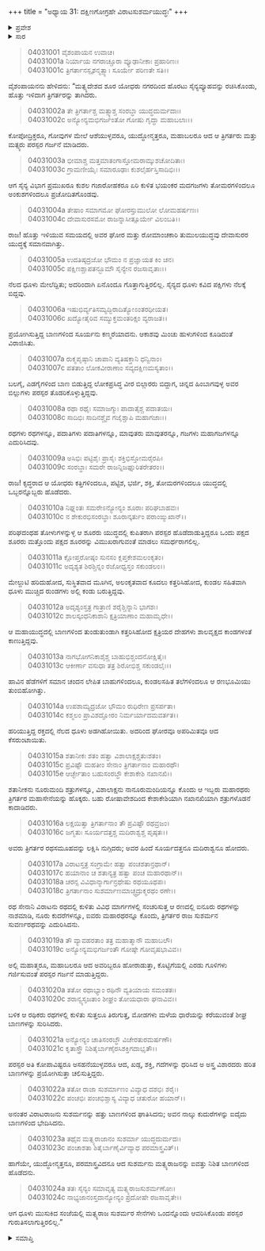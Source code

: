 +++
title = "ಅಧ್ಯಾಯ 31: ದಕ್ಷಿಣಗೋಗ್ರಹೇ ವಿರಾಟಸುಶರ್ಮಯುದ್ಧಃ"
+++

<details><summary>ಪ್ರವೇಶ</summary>


।।   ಓಂ ಓಂ ನಮೋ ನಾರಾಯಣಾಯ।।   ಶ್ರೀ ವೇದವ್ಯಾಸಾಯ ನಮಃ ।।

ಶ್ರೀ ಕೃಷ್ಣದ್ವೈಪಾಯನ ವೇದವ್ಯಾಸ ವಿರಚಿತ  

**ಶ್ರೀ ಮಹಾಭಾರತ**

**ವಿರಾಟ ಪರ್ವ**

**ಗೋಹರಣ ಪರ್ವ**

**ಅಧ್ಯಾಯ 31**

</details>


<details><summary>ಸಾರ</summary>

ವಿರಾಟ ಮತ್ತು ಸುಶರ್ಮ ಸೇನೆಗಳ ನಡುವೆ ನಡೆದ ಯುದ್ಧ (1-24).

</details>



> 04031001 ವೈಶಂಪಾಯನ ಉವಾಚ।   
04031001a ನಿರ್ಯಾಯ ನಗರಾಚ್ಚೂರಾ ವ್ಯೂಢಾನೀಕಾಃ ಪ್ರಹಾರಿಣಃ।  
04031001c ತ್ರಿಗರ್ತಾನಸ್ಪೃಶನ್ಮತ್ಸ್ಯಾಃ ಸೂರ್ಯೇ ಪರಿಣತೇ ಸತಿ।।

ವೈಶಂಪಾಯನನು ಹೇಳಿದನು: “ಮತ್ಸ್ಯದೇಶದ ಶೂರ ಯೋಧರು ನಗರದಿಂದ ಹೊರಟು ಸೈನ್ಯವ್ಯೂಹವನ್ನು ರಚಿಸಿಕೊಂಡು, ಹೊತ್ತು ಇಳಿದಾಗ ತ್ರಿಗರ್ತರನ್ನು ತಾಗಿದರು.

> 04031002a ತೇ ತ್ರಿಗರ್ತಾಶ್ಚ ಮತ್ಸ್ಯಾಶ್ಚ ಸಂರಬ್ಧಾ ಯುದ್ಧದುರ್ಮದಾಃ।   
04031002c ಅನ್ಯೋನ್ಯಮಭಿಗರ್ಜಂತೋ ಗೋಷು ಗೃದ್ಧಾ ಮಹಾಬಲಾಃ।।

ಕೋಪೋದ್ರಿಕ್ತರೂ, ಗೋವುಗಳ ಮೇಲೆ ಆಶೆಯುಳ್ಳವರೂ, ಯುದ್ಧೋನ್ಮತ್ತರೂ, ಮಹಾಬಲರೂ ಆದ ಆ ತ್ರಿಗರ್ತರು ಮತ್ತು ಮತ್ಸ್ಯರು ಪರಸ್ಪರ ಗರ್ಜನೆ ಮಾಡಿದರು.

> 04031003a ಭೀಮಾಶ್ಚ ಮತ್ತಮಾತಂಗಾಸ್ತೋಮರಾಮ್ಕುಶಚೋದಿತಾಃ।  
04031003c ಗ್ರಾಮಣೀಯೈಃ ಸಮಾರೂಢಾಃ ಕುಶಲೈರ್ಹಸ್ತಿಸಾದಿಭಿಃ।।

ಆಗ ಸೈನ್ಯ ವಿಭಾಗ ಪ್ರಮುಖರೂ ಕುಶಲ ಗಜಾರೋಹಕರೂ ಏರಿ ಕುಳಿತ ಭಯಂಕರ ಮದಗಜಗಳು ತೋಮರಗಳಿಂದಲೂ ಅಂಕುಶಗಳಿಂದಲೂ ಪ್ರಚೋದಿತಗೊಂಡವು.

> 04031004a ತೇಷಾಂ ಸಮಾಗಮೋ ಘೋರಸ್ತುಮುಲೋ ಲೋಮಹರ್ಷಣಃ।  
04031004c ದೇವಾಸುರಸಮೋ ರಾಜನ್ನಾಸೀತ್ಸೂರ್ಯೇ ವಿಲಂಬತಿ।।

ರಾಜ! ಹೊತ್ತು ಇಳಿಯುವ ಸಮಯದಲ್ಲಿ ಅವರ ಘೋರ ಮತ್ತು ರೋಮಾಂಚಕಾರಿ ತುಮುಲಯುದ್ಧವು ದೇವಾಸುರರ ಯುದ್ಧಕ್ಕೆ ಸಮಾನವಾಗಿತ್ತು.

> 04031005a ಉದತಿಷ್ಠದ್ರಜೋ ಭೌಮಂ ನ ಪ್ರಜ್ಞಾಯತ ಕಿಂ ಚನ।  
04031005c ಪಕ್ಷಿಣಶ್ಚಾಪತನ್ಭೂಮೌ ಸೈನ್ಯೇನ ರಜಸಾವೃತಾಃ।।

ನೆಲದ ಧೂಳು ಮೇಲೆದ್ದಿತು; ಅದರಿಂದಾಗಿ ಏನೊಂದೂ ಗೊತ್ತಾಗುತ್ತಿರಲಿಲ್ಲ. ಸೈನ್ಯದ ಧೂಳು ಕವಿದ ಪಕ್ಷಿಗಳು ನೆಲಕ್ಕೆ ಬಿದ್ದವು.

> 04031006a ಇಷುಭಿರ್ವ್ಯತಿಸಮ್ಯದ್ಭಿರಾದಿತ್ಯೋಽಂತರಧೀಯತ।  
04031006c ಖದ್ಯೋತೈರಿವ ಸಮ್ಯುಕ್ತಮಂತರಿಕ್ಷಂ ವ್ಯರಾಜತ।।

ಪ್ರಯೋಗಿಸುತ್ತಿದ್ದ ಬಾಣಗಳಿಂದ ಸೂರ್ಯನು ಕಣ್ಮರೆಯಾದನು. ಆಕಾಶವು ಮಿಂಚು ಹುಳುಗಳಿಂದ ಕೂಡಿದಂತೆ ವಿರಾಜಿಸಿತು.

> 04031007a ರುಕ್ಮಪೃಷ್ಠಾನಿ ಚಾಪಾನಿ ವ್ಯತಿಷಕ್ತಾನಿ ಧನ್ವಿನಾಂ।  
04031007c ಪತತಾಂ ಲೋಕವೀರಾಣಾಂ ಸವ್ಯದಕ್ಷಿಣಮಸ್ಯತಾಂ।।

ಬಲಗೈ, ಎಡಗೈಗಳಿಂದ ಬಾಣ ಬಿಡುತ್ತಿದ್ದ ಲೋಕಪ್ರಸಿದ್ಧ ವೀರ ಬಿಲ್ಗಾರರು ಬಿದ್ದಾಗ, ಚಿನ್ನದ ಹಿಂಬಾಗವುಳ್ಳ ಅವರ ಬಿಲ್ಲುಗಳು ಪರಸ್ಪರ ತೊಡರಿಕೊಳ್ಳುತ್ತಿದ್ದವು.

> 04031008a ರಥಾ ರಥೈಃ ಸಮಾಜಗ್ಮುಃ ಪಾದಾತೈಶ್ಚ ಪದಾತಯಃ।  
04031008c ಸಾದಿಭಿಃ ಸಾದಿನಶ್ಚೈವ ಗಜೈಶ್ಚಾಪಿ ಮಹಾಗಜಾಃ।।

ರಥಗಳು ರಥಗಳನ್ನೂ, ಪದಾತಿಗಳು ಪದಾತಿಗಳನ್ನೂ, ಮಾವುತರು ಮಾವುತರನ್ನೂ, ಗಜಗಳು ಮಹಾಗಜಗಳನ್ನೂ ಎದುರಿಸಿದವು.

> 04031009a ಅಸಿಭಿಃ ಪಟ್ಟಿಶೈಃ ಪ್ರಾಸೈಃ ಶಕ್ತಿಭಿಸ್ತೋಮರೈರಪಿ।   
04031009c ಸಂರಬ್ಧಾಃ ಸಮರೇ ರಾಜನ್ನಿಜಘ್ನುರಿತರೇತರಂ।।

ರಾಜ! ಕೃದ್ಧರಾದ ಆ ಯೋಧರು ಕತ್ತಿಗಳಿಂದಲೂ, ಪಟ್ಟಿಶ, ಭರ್ಜಿ, ಶಕ್ತಿ, ತೋಮರಗಳಿಂದಲೂ ಯುದ್ಧದಲ್ಲಿ ಒಬ್ಬರನ್ನೊಬ್ಬರು ಹೊಡೆದರು.

> 04031010a ನಿಘ್ನಂತಃ ಸಮರೇಽನ್ಯೋನ್ಯಂ ಶೂರಾಃ ಪರಿಘಬಾಹವಃ।  
04031010c ನ ಶೇಕುರಭಿಸಂರಬ್ಧಾಃ ಶೂರಾನ್ಕರ್ತುಂ ಪರಾಂಙ್ಮುಖಾನ್।।

ಪರಿಘದಂಥಹ ತೋಳುಗಳನ್ನುಳ್ಳ ಆ ಶೂರರು ಯುದ್ಧದಲ್ಲಿ ಕುಪಿತರಾಗಿ ಪರಸ್ಪರ ಹೊಡೆದಾಡುತ್ತಿದ್ದರೂ ಒಂದು ಪಕ್ಷದ ಶೂರರು ಮತ್ತೊಂದು ಪಕ್ಷದ ಶೂರರನ್ನು ವಿಮುಖರಾಗುವಂತೆ ಮಾಡಲು ಸಮರ್ಥರಾಗಲಿಲ್ಲ.

> 04031011a ಕ್ಲೋಪ್ತರೋಷ್ಠಂ ಸುನಸಂ ಕ್ಲಪ್ತಕೇಶಮಲಂಕೃತಂ।  
04031011c ಅದೃಶ್ಯತ ಶಿರಶ್ಚಿನ್ನಂ ರಜೋಧ್ವಸ್ತಂ ಸಕುಂಡಲಂ।।

ಮೇಲ್ದುಟಿ ಹರಿದುಹೋದ, ಸುಸ್ಥಿತವಾದ ಮೂಗಿನ, ಅಲಂಕೃತವಾದ ಕೂದಲು ಕತ್ತರಿಸಿಹೋದ, ಕುಂಡಲ ಸಹಿತವಾಗಿ ಧೂಳು ಮುಚ್ಚಿದ ರುಂಡಗಳು ಅಲ್ಲಿ ಕಂಡು ಬರುತ್ತಿದ್ದವು.

> 04031012a ಅದೃಶ್ಯಂಸ್ತತ್ರ ಗಾತ್ರಾಣಿ ಶರೈಶ್ಚಿನ್ನಾನಿ ಭಾಗಶಃ।  
04031012c ಶಾಲಸ್ಕಂಧನಿಕಾಶಾನಿ ಕ್ಷತ್ರಿಯಾಣಾಂ ಮಹಾಮೃಧೇ।।

ಆ ಮಹಾಯುದ್ಧದಲ್ಲಿ ಬಾಣಗಳಿಂದ ತುಂಡುತುಂಡಾಗಿ ಕತ್ತರಿಸಿಹೋದ ಕ್ಷತ್ರಿಯರ ದೇಹಗಳು ಶಾಲವೃಕ್ಷದ ಕಾಂಡಗಳಂತೆ ಕಾಣುತ್ತಿದ್ದವು.

> 04031013a ನಾಗಭೋಗನಿಕಾಶೈಶ್ಚ ಬಾಹುಭಿಶ್ಚಂದನೋಕ್ಷಿತೈಃ।  
04031013c ಆಕೀರ್ಣಾ ವಸುಧಾ ತತ್ರ ಶಿರೋಭಿಶ್ಚ ಸಕುಂಡಲೈಃ।।

ಹಾವಿನ ಹೆಡೆಗಳಿಗೆ ಸಮಾನ ಚಂದನ ಲೇಪಿತ ಬಾಹುಗಳಿಂದಲೂ, ಕುಂಡಲಸಹಿತ ತಲೆಗಳಿಂದಲೂ ಆ ರಣಭೂಮಿಯು ತುಂಬಿಹೋಗಿತ್ತು.

> 04031014a ಉಪಶಾಮ್ಯದ್ರಜೋ ಭೌಮಂ ರುಧಿರೇಣ ಪ್ರಸರ್ಪತಾ।  
04031014c ಕಶ್ಮಲಂ ಪ್ರಾವಿಶದ್ಘೋರಂ ನಿರ್ಮರ್ಯಾದಮವರ್ತತ।।

ಹರಿಯುತ್ತಿದ್ದ ರಕ್ತದಲ್ಲಿ ನೆಲದ ಧೂಳು ಅಡಗಿಹೋಯಿತು. ಅದರಿಂದ ಘೋರವೂ ಅಪರಿಮಿತವೂ ಆದ ಕೆಸರುಂಟಾಯಿತು.

> 04031015a ಶತಾನೀಕಃ ಶತಂ ಹತ್ವಾ ವಿಶಾಲಾಕ್ಷಶ್ಚತುಃಶತಂ।  
04031015c ಪ್ರವಿಷ್ಟೌ ಮಹತೀಂ ಸೇನಾಂ ತ್ರಿಗರ್ತಾನಾಂ ಮಹಾರಥೌ।  
04031015e ಆರ್ಚ್ಛೇತಾಂ ಬಹುಸಂರಬ್ಧೌ ಕೇಶಾಕೇಶಿ ನಖಾನಖಿ।।

ಶತಾನೀಕನು ನೂರುಮಂದಿ ಶತ್ರುಗಳನ್ನೂ, ವಿಶಾಲಾಕ್ಷನು ನಾನೂರುಮಂದಿಯನ್ನೂ ಕೊಂದು ಆ ಇಬ್ಬರು ಮಹಾರಥರು ತ್ರಿಗರ್ತರ ಮಹಾಸೇನೆಯನ್ನು ಹೊಕ್ಕರು. ಬಹು ರೋಷಾವೇಶದಿಂದ ಕೇಶಾಕೇಶಿಯಾಗಿ ನಖಾನಖಿಯಾಗಿ ಶತ್ರುಗಳೊಡನೆ ಕಾದಾಡಿದರು.

> 04031016a ಲಕ್ಷಯಿತ್ವಾ ತ್ರಿಗರ್ತಾನಾಂ ತೌ ಪ್ರವಿಷ್ಟೌ ರಥವ್ರಜಂ।  
04031016c ಜಗ್ಮತುಃ ಸೂರ್ಯದತ್ತಶ್ಚ ಮದಿರಾಶ್ವಶ್ಚ ಪೃಷ್ಠತಃ।।

ಅವರು ತ್ರಿಗರ್ತರ ರಥಸಮೂಹವನ್ನು ಲಕ್ಷಿಸಿ ನುಗ್ಗಿದರು; ಅವರ ಹಿಂದೆ ಸೂರ್ಯದತ್ತನೂ ಮದಿರಾಶ್ವನೂ ಹೋದರು.

> 04031017a ವಿರಾಟಸ್ತತ್ರ ಸಂಗ್ರಾಮೇ ಹತ್ವಾ ಪಂಚಶತಾನ್ರಥಾನ್।   
04031017c ಹಯಾನಾಂ ಚ ಶತಾನ್ಯತ್ರ ಹತ್ವಾ ಪಂಚ ಮಹಾರಥಾನ್।।  
04031018a ಚರನ್ಸ ವಿವಿಧಾನ್ಮಾರ್ಗಾನ್ರಥೇಷು ರಥಯೂಥಪಃ।  
04031018c ತ್ರಿಗರ್ತಾನಾಂ ಸುಶರ್ಮಾಣಮಾಚ್ಛ್ಭದ್ರುಕ್ಮರಥಂ ರಣೇ।।

ರಥ ಸೇನಾನಿ ವಿರಾಟನು ರಥದಲ್ಲಿ ಕುಳಿತು ವಿವಿಧ ಮಾರ್ಗಗಳಲ್ಲಿ ಸಂಚರಿಸುತ್ತ ಆ ರಣದಲ್ಲಿ ಐನೂರು ರಥಗಳನ್ನು ನಾಶಮಾಡಿ, ನೂರು ಕುದರೆಗಳನ್ನೂ, ಐವರು ಮಹಾರಥರನ್ನೂ ಕೊಂದು, ತ್ರಿಗರ್ತರ ರಾಜ ಸುಶರ್ಮನ ಸುವರ್ಣರಥವನ್ನು ಎದುರಿಸಿದನು.

> 04031019a ತೌ ವ್ಯಾವಹರತಾಂ ತತ್ರ ಮಹಾತ್ಮಾನೌ ಮಹಾಬಲೌ।  
04031019c ಅನ್ಯೋನ್ಯಮಭಿಗರ್ಜಂತೌ ಗೋಷ್ಠೇ ಗೋವೃಷಭಾವಿವ।।

ಅಲ್ಲಿ ಮಹಾತ್ಮರೂ, ಮಹಾಬಲರೂ ಆದ ಅವರಿಬ್ಬರೂ ಹೋರಾಡುತ್ತಾ, ಕೊಟ್ಟಿಗೆಯಲ್ಲಿ ಎರಡು ಗೂಳಿಗಳು ಗರ್ಜಿಸುವಂತೆ ಪರಸ್ಪರ ಗರ್ಜನೆ ಮಾಡುತ್ತಿದ್ದರು.

> 04031020a ತತೋ ರಥಾಭ್ಯಾಂ ರಥಿನೌ ವ್ಯತಿಯಾಯ ಸಮಂತತಃ।   
04031020c ಶರಾನ್ವ್ಯಸೃಜತಾಂ ಶೀಘ್ರಂ ತೋಯಧಾರಾ ಘನಾವಿವ।।

ಬಳಿಕ ಆ ರಥಿಕರು ರಥಗಳಲ್ಲಿ ಕುಳಿತು ಸುತ್ತಲೂ ತಿರುಗುತ್ತ, ಮೋಡಗಳು ಮಳೆಯ ಧಾರೆಯನ್ನು ಕರೆಯುವಂತೆ ಶೀಘ್ರ ಬಾಣಗಳನ್ನು ಸುರಿಸಿದರು.

> 04031021a ಅನ್ಯೋನ್ಯಂ ಚಾತಿಸಂರಬ್ಧೌ ವಿಚೇರತುರಮರ್ಷಣೌ।  
04031021c ಕೃತಾಸ್ತ್ರೌ ನಿಶಿತೈರ್ಬಾಣೈರಸಿಶಕ್ತಿಗದಾಭೃತೌ।।

ಪರಸ್ಪರ ಅತಿ ಕೋಪಾವಿಷ್ಟರೂ ಅಸಹನೆಯುಳ್ಳವರೂ ಆದ, ಖಡ್ಗ, ಶಕ್ತಿ, ಗದೆಗಳನ್ನು ಧರಿಸಿದ ಅ ಅಸ್ತ್ರ ವಿಶಾರದರು ಹರಿತ ಬಾಣಗಳನ್ನು ಪ್ರಯೋಗಿಸುತ್ತಾ ಚಲಿಸುತ್ತಿದ್ದರು.

> 04031022a ತತೋ ರಾಜಾ ಸುಶರ್ಮಾಣಂ ವಿವ್ಯಾಧ ದಶಭಿಃ ಶರೈಃ।  
04031022c ಪಂಚಭಿಃ ಪಂಚಭಿಶ್ಚಾಸ್ಯ ವಿವ್ಯಾಧ ಚತುರೋ ಹಯಾನ್।।

ಅನಂತರ ವಿರಾಟರಾಜನು ಸುಶರ್ಮನನ್ನು ಹತ್ತು ಬಾಣಗಳಿಂದ ಘಾತಿಸಿದನು; ಅವನ ನಾಲ್ಕು ಕುದುರೆಗಳನ್ನು ಐದೈದು ಬಾಣಗಳಿಂದ ಭೇದಿಸಿದನು.

> 04031023a ತಥೈವ ಮತ್ಸ್ಯರಾಜಾನಂ ಸುಶರ್ಮಾ ಯುದ್ಧದುರ್ಮದಃ।   
04031023c ಪಂಚಾಶತಾ ಶಿತೈರ್ಬಾಣೈರ್ವಿವ್ಯಾಧ ಪರಮಾಸ್ತ್ರವಿತ್।।

ಹಾಗೆಯೇ, ಯುದ್ಧೋನ್ಮತ್ತನೂ, ಪರಮಾಸ್ತ್ರವಿದನೂ ಆದ ಸುಶರ್ಮನು ಮತ್ಸ್ಯರಾಜನನ್ನು ಐವತ್ತು ನಿಶಿತ ಬಾಣಗಳಿಂದ ಹೊಡೆದನು.

> 04031024a ತತಃ ಸೈನ್ಯಂ ಸಮಾವೃತ್ಯ ಮತ್ಸ್ಯರಾಜಸುಶರ್ಮಣೋಃ।  
04031024c ನಾಭ್ಯಜಾನಂಸ್ತದಾನ್ಯೋನ್ಯಂ ಪ್ರದೋಷೇ ರಜಸಾವೃತೇ।।

ಆಗ ಧೂಳು ಮುಸುಕಿದ ಸಂಜೆಯಲ್ಲಿ ಮತ್ಸ್ಯರಾಜ ಸುಶರ್ಮರ ಸೇನೆಗಳು ಒಂದನ್ನೊಂದು ಆವರಿಸಿಕೊಂಡು ಪರಸ್ಪರ ಗುರುತಿಸಲಾಗುತ್ತಿರಲಿಲ್ಲ.”



<details><summary>ಸಮಾಪ್ತಿ</summary>


ಇತಿ ಶ್ರೀ ಮಹಾಭಾರತೇ ವಿರಾಟ ಪರ್ವಣಿ ಗೋಹರಣ ಪರ್ವಣಿ ದಕ್ಷಿಣಗೋಗ್ರಹೇ ವಿರಾಟಸುಶರ್ಮಯುದ್ಧೇ ಏಕತ್ರಿಂಶೋಽಧ್ಯಾಯಃ।  
ಇದು ಶ್ರೀ ಮಹಾಭಾರತದಲ್ಲಿ ವಿರಾಟ ಪರ್ವದಲ್ಲಿ ಗೋಹರಣ ಪರ್ವದಲ್ಲಿ ದಕ್ಷಿಣಗೋಗ್ರಹದಲ್ಲಿ ವಿರಾಟಸುಶರ್ಮಯುದ್ಧದಲ್ಲಿ ಮೂವತ್ತೊಂದನೆಯ ಅಧ್ಯಾಯವು.



</details>
